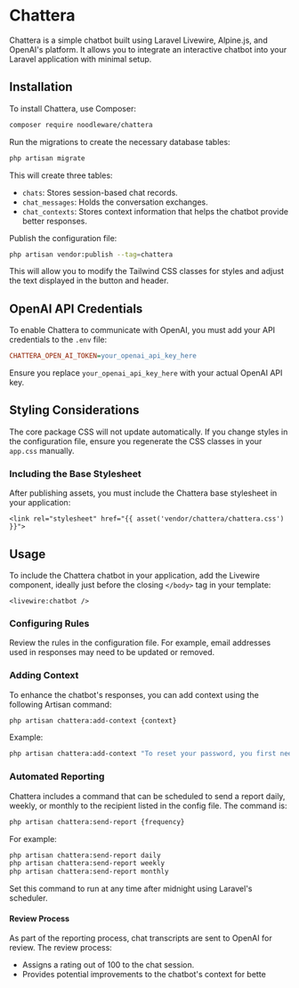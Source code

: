 # Chattera

Chattera is a simple chatbot built using Laravel Livewire, Alpine.js, and OpenAI's platform. It allows you to integrate an interactive chatbot into your Laravel application with minimal setup.

## Installation

To install Chattera, use Composer:

```sh
composer require noodleware/chattera
```

Run the migrations to create the necessary database tables:

```sh
php artisan migrate
```

This will create three tables:
- `chats`: Stores session-based chat records.
- `chat_messages`: Holds the conversation exchanges.
- `chat_contexts`: Stores context information that helps the chatbot provide better responses.

Publish the configuration file:

```sh
php artisan vendor:publish --tag=chattera
```

This will allow you to modify the Tailwind CSS classes for styles and adjust the text displayed in the button and header.

## OpenAI API Credentials

To enable Chattera to communicate with OpenAI, you must add your API credentials to the `.env` file:

```ini
CHATTERA_OPEN_AI_TOKEN=your_openai_api_key_here
```

Ensure you replace `your_openai_api_key_here` with your actual OpenAI API key.

## Styling Considerations

The core package CSS will not update automatically. If you change styles in the configuration file, ensure you regenerate the CSS classes in your `app.css` manually.

### Including the Base Stylesheet

After publishing assets, you must include the Chattera base stylesheet in your application:

```blade
<link rel="stylesheet" href="{{ asset('vendor/chattera/chattera.css') }}">
```

## Usage

To include the Chattera chatbot in your application, add the Livewire component, ideally just before the closing `</body>` tag in your template:

```blade
<livewire:chatbot />
```

### Configuring Rules

Review the rules in the configuration file. For example, email addresses used in responses may need to be updated or removed.

### Adding Context

To enhance the chatbot's responses, you can add context using the following Artisan command:

```sh
php artisan chattera:add-context {context}
```

Example:

```sh
php artisan chattera:add-context "To reset your password, you first need to click on the login button in the top right of the menu. Then, you will see the 'Forgot your password' link just below the password field. Click here and follow the on-screen instructions."
```

### Automated Reporting

Chattera includes a command that can be scheduled to send a report daily, weekly, or monthly to the recipient listed in the config file. The command is:

```sh
php artisan chattera:send-report {frequency}
```

For example:

```sh
php artisan chattera:send-report daily
php artisan chattera:send-report weekly
php artisan chattera:send-report monthly
```

Set this command to run at any time after midnight using Laravel's scheduler.

#### Review Process

As part of the reporting process, chat transcripts are sent to OpenAI for review. The review process:
- Assigns a rating out of 100 to the chat session.
- Provides potential improvements to the chatbot's context for bette